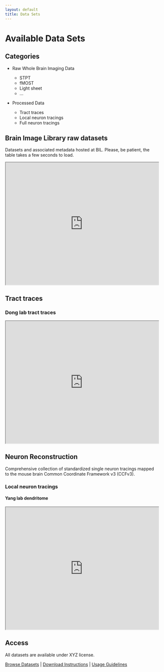 ```yaml
---
layout: default
title: Data Sets
---
```


# Available Data Sets

## Categories
- Raw Whole Brain Imaging Data
  - STPT
  - fMOST
  - Light sheet
  - ...
  
- Processed Data
  - Tract traces
  - Local neuron tracings
  - Full neuron tracings
     
## Brain Image Library raw datasets
Datasets and associated metadata hosted at BIL. Please, be patient, the table takes a few seconds to load.

<div style="overflow:auto; width:100%; height:auto; max-height:500px;">
  <iframe src="https://docs.google.com/spreadsheets/d/e/2PACX-1vRuiUW-p28F0GpCYFIm930w159_WEinihfiDwL_d0ZPYdre_ckp_0WaGF40_GqTRkg_Izc_X7rqq870/pubhtml?widget=true&amp;headers=false" width="100%" height="400"></iframe>
</div>

## Tract traces

### Dong lab tract traces

<div style="overflow:auto; width:100%; height:auto; max-height:500px;">
  <iframe src="https://docs.google.com/spreadsheets/d/e/2PACX-1vRm5EPXR5KFTLDFm_AQrKNYW3Afmt4YAZoJ24TA1ignPjT_s5s572wCknyrSVfz0Q/pubhtml?widget=true&amp;headers=false" width="100%" height="400"></iframe>
</div>

## Neuron Reconstruction
Comprehensive collection of standardized single neuron tracings mapped to the mouse brain Common Coordinate Framework v3 (CCFv3).

### Local neuron tracings

#### Yang lab dendritome

<div style="overflow:auto; width:100%; height:auto; max-height:500px;">
  <iframe src="https://docs.google.com/spreadsheets/d/e/2PACX-1vQm7HfR0nVxYIO_ZKh7UedEdUToooVwJqzjrAz3IsrnGgIc9omkbUEBtK-IJT4JzA/pubhtml?widget=true&amp;headers=false" width="100%" height="400"></iframe>
</div>


## Access
All datasets are available under XYZ license.

[Browse Datasets](#) | [Download Instructions](#) | [Usage Guidelines](#)
